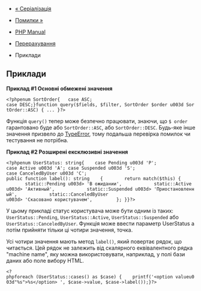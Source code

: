 - [« Серіалізація](language.enumerations.serialization.md)
- [Помилки »](language.errors.md)

- [PHP Manual](index.md)
- [Перерахування](language.enumerations.md)
- Приклади

## Приклади

**Приклад #1 Основні обмежені значення**

`<?phpenum SortOrder{   case ASC; case DESC;}function query($fields, $filter, SortOrder $order u003d SortOrder::ASC) { ... }?> `

Функція `query()` тепер може безпечно працювати, знаючи, що `$ order`
гарантовано буде або `SortOrder::ASC`, або `SortOrder::DESC`.
Будь-яке інше значення призвело до [TypeError](class.typeerror.md),
тому подальша перевірка помилок чи тестування не потрібна.

**Приклад #2 Розширені ексклюзивні значення**

`<?phpenum UserStatus: string{    case Pending u003d 'P'; case Active u003d 'A'; case Suspended u003d 'S'; case CanceledByUser u003d 'C'; public function label(): string    {        return match($this) {            static::Pending u003d> 'В ожидании',            static::Active u003d> 'Активный',            static::Suspended u003d> 'Приостановленный',            static::CanceledByUser u003d> 'Скасовано користувачем',         }; }}?> `

У цьому прикладі статус користувача може бути одним із таких:
`UserStatus::Pending`, `UserStatus::Active`, `UserStatus::Suspended` або
`UserStatus::CanceledByUser`. Функція може ввести параметр UserStatus
а потім прийняти тільки ці чотири значення, точка.

Усі чотири значення мають метод `label()`, який повертає
рядок, що читається. Цей рядок не залежить від скалярного еквівалентного рядка
"machine name", яку можна використовувати, наприклад, у полі бази даних
або поле вибору HTML.

` <?phpforeach (UserStatus::cases() as $case) {    printf('<option valueu003d"%s">%s</option>
', $case->value, $case->label());}?> `
